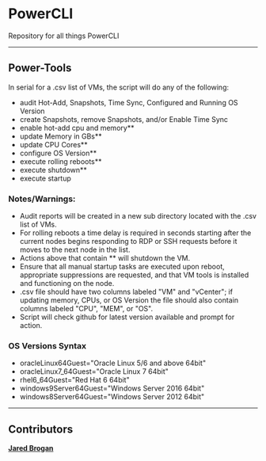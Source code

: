 # PowerCLI
Repository for all things PowerCLI

---

## Power-Tools

In serial for a .csv list of VMs, the script will do any of the following:
 * audit Hot-Add, Snapshots, Time Sync, Configured and Running OS Version
 * create Snapshots, remove Snapshots, and/or Enable Time Sync 
 * enable hot-add cpu and memory**
 * update Memory in GBs**
 * update CPU Cores**
 * configure OS Version**
 * execute rolling reboots**
 * execute shutdown**
 * execute startup

### Notes/Warnings:
 * Audit reports will be created in a new sub directory located with the .csv list of VMs.
 * For rolling reboots a time delay is required in seconds starting after the current nodes begins responding to RDP or SSH requests before it moves to the next node in the list.
 * Actions above that contain ** will shutdown the VM.
 * Ensure that all manual startup tasks are executed upon reboot, appropriate suppressions are requested, and that VM tools is installed and functioning on the node.
 * .csv file should have two columns labeled "VM" and "vCenter"; if updating memory, CPUs, or OS Version the file should also contain columns labeled "CPU", "MEM", or "OS".
 * Script will check github for latest version available and prompt for action. 

### OS Versions Syntax
 * oracleLinux64Guest="Oracle Linux 5/6 and above 64bit"
 * oracleLinux7_64Guest="Oracle Linux 7 64bit"
 * rhel6_64Guest="Red Hat 6 64bit"
 * windows9Server64Guest="Windows Server 2016 64bit"
 * windows8Server64Guest="Windows Server 2012 64bit"
 

---

## Contributors
[**Jared Brogan**](https://github.com/jaredbrogan)

